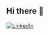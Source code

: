 ## Hi there 👋
[![LinkedIn](https://img.shields.io/badge/LinkedIn-Connect-blue?style=for-the-badge&logo=linkedin)](https://www.linkedin.com/in/vinaysonkusale/)

<!--
**Vitagosh/Vitagosh** is a ✨ _special_ ✨ repository because its `README.md` (this file) appears on your GitHub profile.

Here are some ideas to get you started:

- 🔭 I’m currently working on ...
- 🌱 I’m currently learning ...
- 👯 I’m looking to collaborate on ...
- 🤔 I’m looking for help with ...
- 💬 Ask me about ...
- 📫 How to reach me: ...
- 😄 Pronouns: ...
- ⚡ Fun fact: ...
-->
